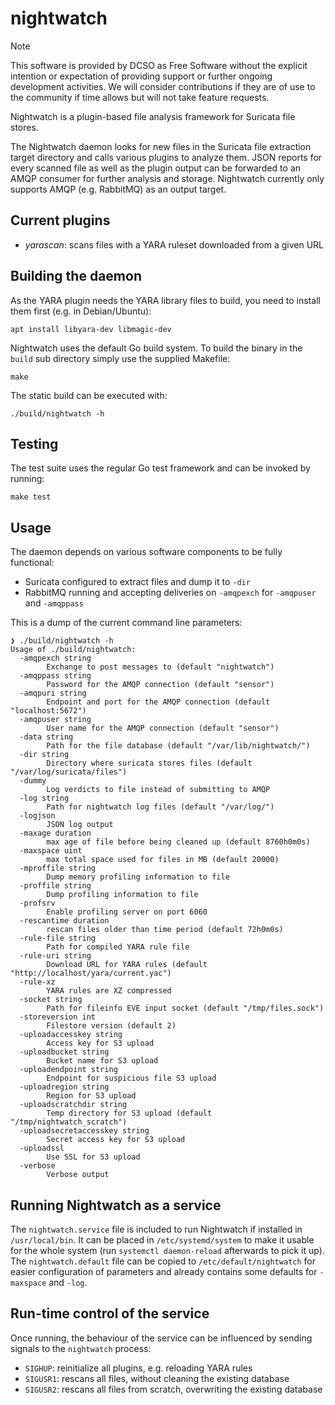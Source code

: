 # nightwatch

> [!NOTE]
> This software is provided by DCSO as Free Software without the
> explicit intention or expectation of providing support or further ongoing
> development activities. We will consider contributions if they are of use to
> the community if time allows but will not take feature requests.

Nightwatch is a plugin-based file analysis framework for Suricata file stores.

The Nightwatch daemon looks for new files in the Suricata file extraction target
directory and calls various plugins to analyze them. JSON reports for every
scanned file as well as the plugin output can be forwarded to an AMQP consumer
for further analysis and storage. Nightwatch currently only supports AMQP (e.g.
RabbitMQ) as an output target.

## Current plugins

* _yarascan_: scans files with a YARA ruleset downloaded from a given URL

## Building the daemon

As the YARA plugin needs the YARA library files to build, you need to install
them first (e.g. in Debian/Ubuntu):

```
apt install libyara-dev libmagic-dev
```

Nightwatch uses the default Go build system. To build the binary in the `build`
sub directory simply use the supplied Makefile:

```
make
```

The static build can be executed with:

```
./build/nightwatch -h
```

## Testing

The test suite uses the regular Go test framework and can be invoked by running:

```
make test
```

## Usage

The daemon depends on various software components to be fully functional:

* Suricata configured to extract files and dump it to `-dir`
* RabbitMQ running and accepting deliveries on `-amqpexch` for `-amqpuser` and
  `-amqppass`

This is a dump of the current command line parameters:

```
❯ ./build/nightwatch -h                                   
Usage of ./build/nightwatch:
  -amqpexch string
        Exchange to post messages to (default "nightwatch")
  -amqppass string
        Password for the AMQP connection (default "sensor")
  -amqpuri string
        Endpoint and port for the AMQP connection (default "localhost:5672")
  -amqpuser string
        User name for the AMQP connection (default "sensor")
  -data string
        Path for the file database (default "/var/lib/nightwatch/")
  -dir string
        Directory where suricata stores files (default "/var/log/suricata/files")
  -dummy
        Log verdicts to file instead of submitting to AMQP
  -log string
        Path for nightwatch log files (default "/var/log/")
  -logjson
        JSON log output
  -maxage duration
        max age of file before being cleaned up (default 8760h0m0s)
  -maxspace uint
        max total space used for files in MB (default 20000)
  -mproffile string
        Dump memory profiling information to file
  -proffile string
        Dump profiling information to file
  -profsrv
        Enable profiling server on port 6060
  -rescantime duration
        rescan files older than time period (default 72h0m0s)
  -rule-file string
        Path for compiled YARA rule file
  -rule-uri string
        Download URL for YARA rules (default "http://localhost/yara/current.yac")
  -rule-xz
        YARA rules are XZ compressed
  -socket string
        Path for fileinfo EVE input socket (default "/tmp/files.sock")
  -storeversion int
        Filestore version (default 2)
  -uploadaccesskey string
        Access key for S3 upload
  -uploadbucket string
        Bucket name for S3 upload
  -uploadendpoint string
        Endpoint for suspicious file S3 upload
  -uploadregion string
        Region for S3 upload
  -uploadscratchdir string
        Temp directory for S3 upload (default "/tmp/nightwatch_scratch")
  -uploadsecretaccesskey string
        Secret access key for S3 upload
  -uploadssl
        Use SSL for S3 upload
  -verbose
        Verbose output
```

## Running Nightwatch as a service

The `nightwatch.service` file is included to run Nightwatch if installed in
`/usr/local/bin`. It can be placed in `/etc/systemd/system` to make it usable
for the whole system (run `systemctl daemon-reload` afterwards to pick it up).
The `nightwatch.default` file can be copied to `/etc/default/nightwatch` for
easier configuration of parameters and already contains some defaults for
`-maxspace` and `-log`.

## Run-time control of the service

Once running, the behaviour of the service can be influenced by sending signals
to the `nightwatch` process:

* `SIGHUP`: reinitialize all plugins, e.g. reloading YARA rules
* `SIGUSR1`: rescans all files, without cleaning the existing database
* `SIGUSR2`: rescans all files from scratch, overwriting the existing database
